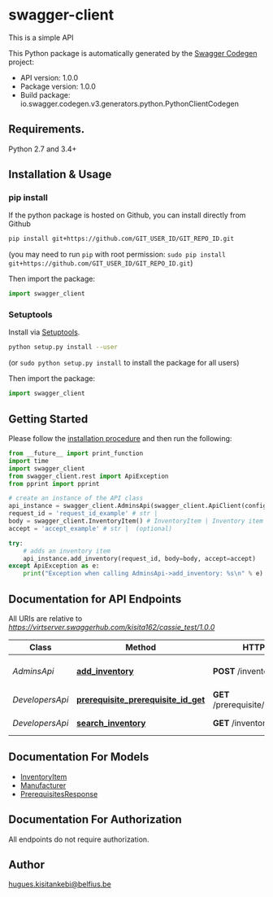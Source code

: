 # swagger-client
This is a simple API

This Python package is automatically generated by the [Swagger Codegen](https://github.com/swagger-api/swagger-codegen) project:

- API version: 1.0.0
- Package version: 1.0.0
- Build package: io.swagger.codegen.v3.generators.python.PythonClientCodegen

## Requirements.

Python 2.7 and 3.4+

## Installation & Usage
### pip install

If the python package is hosted on Github, you can install directly from Github

```sh
pip install git+https://github.com/GIT_USER_ID/GIT_REPO_ID.git
```
(you may need to run `pip` with root permission: `sudo pip install git+https://github.com/GIT_USER_ID/GIT_REPO_ID.git`)

Then import the package:
```python
import swagger_client 
```

### Setuptools

Install via [Setuptools](http://pypi.python.org/pypi/setuptools).

```sh
python setup.py install --user
```
(or `sudo python setup.py install` to install the package for all users)

Then import the package:
```python
import swagger_client
```

## Getting Started

Please follow the [installation procedure](#installation--usage) and then run the following:

```python
from __future__ import print_function
import time
import swagger_client
from swagger_client.rest import ApiException
from pprint import pprint

# create an instance of the API class
api_instance = swagger_client.AdminsApi(swagger_client.ApiClient(configuration))
request_id = 'request_id_example' # str | 
body = swagger_client.InventoryItem() # InventoryItem | Inventory item to add (optional)
accept = 'accept_example' # str |  (optional)

try:
    # adds an inventory item
    api_instance.add_inventory(request_id, body=body, accept=accept)
except ApiException as e:
    print("Exception when calling AdminsApi->add_inventory: %s\n" % e)
```

## Documentation for API Endpoints

All URIs are relative to *https://virtserver.swaggerhub.com/kisita162/cassie_test/1.0.0*

Class | Method | HTTP request | Description
------------ | ------------- | ------------- | -------------
*AdminsApi* | [**add_inventory**](docs/AdminsApi.md#add_inventory) | **POST** /inventory | adds an inventory item
*DevelopersApi* | [**prerequisite_prerequisite_id_get**](docs/DevelopersApi.md#prerequisite_prerequisite_id_get) | **GET** /prerequisite/{prerequisite_id} | 
*DevelopersApi* | [**search_inventory**](docs/DevelopersApi.md#search_inventory) | **GET** /inventory | searches inventory

## Documentation For Models

 - [InventoryItem](docs/InventoryItem.md)
 - [Manufacturer](docs/Manufacturer.md)
 - [PrerequisitesResponse](docs/PrerequisitesResponse.md)

## Documentation For Authorization

 All endpoints do not require authorization.


## Author

hugues.kisitankebi@belfius.be
